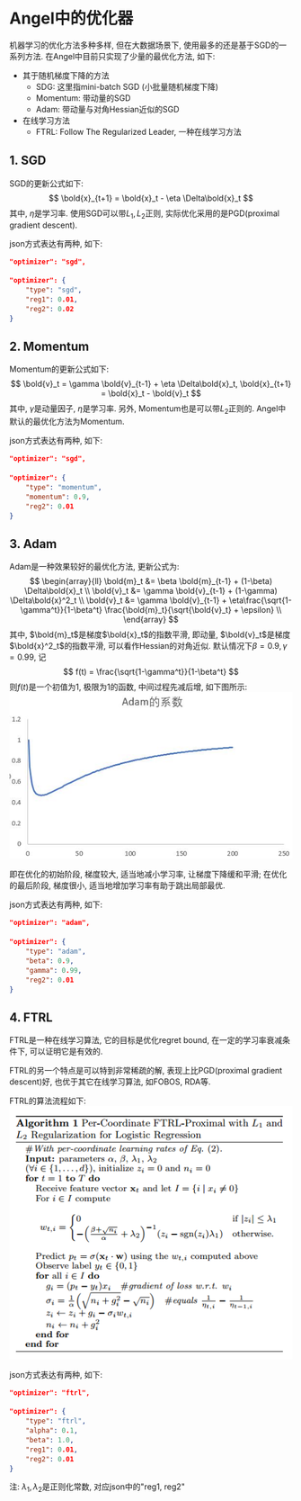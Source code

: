 # Angel中的优化器

机器学习的优化方法多种多样, 但在大数据场景下, 使用最多的还是基于SGD的一系列方法. 在Angel中目前只实现了少量的最优化方法, 如下:
- 其于随机梯度下降的方法
    - SDG: 这里指mini-batch SGD (小批量随机梯度下降)
    - Momentum: 带动量的SGD
    - Adam: 带动量与对角Hessian近似的SGD
- 在线学习方法
    - FTRL: Follow The Regularized Leader, 一种在线学习方法

## 1. SGD
SGD的更新公式如下:
$$
\bold{x}_{t+1} = \bold{x}_t - \eta \Delta\bold{x}_t
$$
其中, $\eta$是学习率. 使用SGD可以带$L_1, L_2$正则, 实际优化采用的是PGD(proximal gradient descent). 

json方式表达有两种, 如下:
```json
"optimizer": "sgd",

"optimizer": {
    "type": "sgd",
    "reg1": 0.01,
    "reg2": 0.02
}
```

## 2. Momentum
Momentum的更新公式如下:
$$
\bold{v}_t = \gamma \bold{v}_{t-1} + \eta \Delta\bold{x}_t, \bold{x}_{t+1} = \bold{x}_t - \bold{v}_t
$$
其中, $\gamma$是动量因子, $\eta$是学习率. 另外, Momentum也是可以带$L_2$正则的. Angel中默认的最优化方法为Momentum.

json方式表达有两种, 如下:
```json
"optimizer": "sgd",

"optimizer": {
    "type": "momentum",
    "momentum": 0.9,
    "reg2": 0.01
}
```

## 3. Adam
Adam是一种效果较好的最优化方法, 更新公式为:
$$
\begin{array}{ll}
\bold{m}_t &= \beta \bold{m}_{t-1} + (1-\beta) \Delta\bold{x}_t \\
\bold{v}_t &= \gamma \bold{v}_{t-1} + (1-\gamma) \Delta\bold{x}^2_t \\
\bold{v}_t &= \gamma \bold{v}_{t-1} + \eta\frac{\sqrt{1-\gamma^t}}{1-\beta^t} \frac{\bold{m}_t}{\sqrt{\bold{v}_t} + \epsilon} \\
\end{array}
$$
其中, $\bold{m}_t$是梯度$\bold{x}_t$的指数平滑, 即动量,  $\bold{v}_t$是梯度$\bold{x}^2_t$的指数平滑, 可以看作Hessian的对角近似. 默认情况下$\beta=0.9, \gamma=0.99$, 记
$$
f(t) = \frac{\sqrt{1-\gamma^t}}{1-\beta^t}
$$
则$f(t)$是一个初值为1, 极限为1的函数, 中间过程先减后增, 如下图所示:
![adam系数](../img/adam_coeff.png)

即在优化的初始阶段, 梯度较大, 适当地减小学习率, 让梯度下降缓和平滑; 在优化的最后阶段, 梯度很小, 适当地增加学习率有助于跳出局部最优.

json方式表达有两种, 如下:
```json
"optimizer": "adam",

"optimizer": {
    "type": "adam",
    "beta": 0.9,
    "gamma": 0.99,
    "reg2": 0.01
}
```

## 4. FTRL
FTRL是一种在线学习算法, 它的目标是优化regret bound, 在一定的学习率衰减条件下, 可以证明它是有效的.

FTRL的另一个特点是可以特到非常稀疏的解, 表现上比PGD(proximal gradient descent)好, 也优于其它在线学习算法, 如FOBOS, RDA等.

FTRL的算法流程如下:
![FTRL](../img/ftrl_lr_project.png)

json方式表达有两种, 如下:
```json
"optimizer": "ftrl",

"optimizer": {
    "type": "ftrl",
    "alpha": 0.1,
    "beta": 1.0,
    "reg1": 0.01,
    "reg2": 0.01
}
```
注: $\lambda_1, \lambda_2$是正则化常数, 对应json中的"reg1, reg2"

